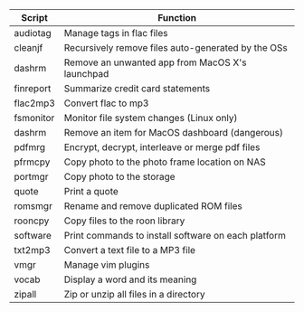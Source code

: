 | Script | Function |
|--------|----------|
|audiotag|Manage tags in flac files|
|cleanjf|Recursively remove files auto-generated by the OSs|
|dashrm|Remove an unwanted app from MacOS X's launchpad|
|finreport|Summarize credit card statements|
|flac2mp3|Convert flac to mp3|
|fsmonitor|Monitor file system changes (Linux only)|
|dashrm|Remove an item for MacOS dashboard (dangerous)|
|pdfmrg|Encrypt, decrypt, interleave or merge pdf files|
|pfrmcpy|Copy photo to the photo frame location on NAS|
|portmgr|Copy photo to the storage| 
|quote|Print a quote|
|romsmgr|Rename and remove duplicated ROM files|
|rooncpy|Copy files to the roon library |
|software|Print commands to install software on each platform|
|txt2mp3|Convert a text file to a MP3 file|
|vmgr|Manage vim plugins|
|vocab|Display a word and its meaning|
|zipall|Zip or unzip all files in a directory|
